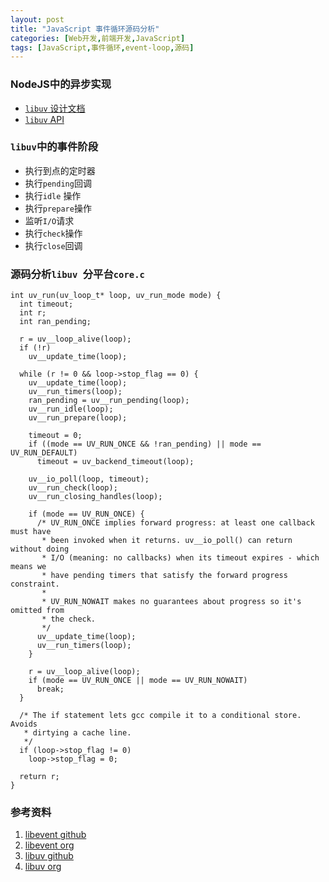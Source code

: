 ```yaml
---
layout: post
title: "JavaScript 事件循环源码分析"
categories: [Web开发,前端开发,JavaScript]
tags: [JavaScript,事件循环,event-loop,源码]
---
```




### NodeJS中的异步实现

+ [`libuv` 设计文档](http://docs.libuv.org/en/v1.x/design.html)
+ [`libuv` API](http://docs.libuv.org/en/v1.x/api.html)

###   `libuv`中的事件阶段

+ 执行到点的定时器
+ 执行`pending`回调
+ 执行`idle` 操作
+ 执行`prepare`操作
+ 监听`I/O`请求
+ 执行`check`操作
+ 执行`close`回调




### 源码分析`libuv `分平台`core.c`

```
int uv_run(uv_loop_t* loop, uv_run_mode mode) {
  int timeout;
  int r;
  int ran_pending;

  r = uv__loop_alive(loop);
  if (!r)
    uv__update_time(loop);

  while (r != 0 && loop->stop_flag == 0) {
    uv__update_time(loop);
    uv__run_timers(loop);
    ran_pending = uv__run_pending(loop);
    uv__run_idle(loop);
    uv__run_prepare(loop);

    timeout = 0;
    if ((mode == UV_RUN_ONCE && !ran_pending) || mode == UV_RUN_DEFAULT)
      timeout = uv_backend_timeout(loop);

    uv__io_poll(loop, timeout);
    uv__run_check(loop);
    uv__run_closing_handles(loop);

    if (mode == UV_RUN_ONCE) {
      /* UV_RUN_ONCE implies forward progress: at least one callback must have
       * been invoked when it returns. uv__io_poll() can return without doing
       * I/O (meaning: no callbacks) when its timeout expires - which means we
       * have pending timers that satisfy the forward progress constraint.
       *
       * UV_RUN_NOWAIT makes no guarantees about progress so it's omitted from
       * the check.
       */
      uv__update_time(loop);
      uv__run_timers(loop);
    }

    r = uv__loop_alive(loop);
    if (mode == UV_RUN_ONCE || mode == UV_RUN_NOWAIT)
      break;
  }

  /* The if statement lets gcc compile it to a conditional store. Avoids
   * dirtying a cache line.
   */
  if (loop->stop_flag != 0)
    loop->stop_flag = 0;

  return r;
}
```






### 参考资料

1.  [libevent github](https://github.com/libevent/libevent)
2.  [libevent org](http://libevent.org/)
3.  [libuv github](https://github.com/libuv/libuv)
4.  [libuv org](http://libuv.org/)

